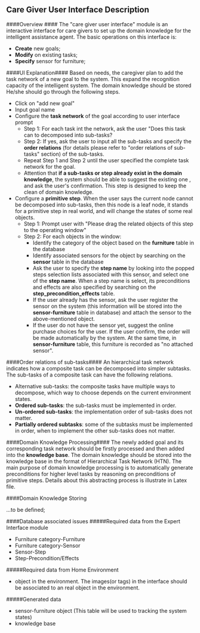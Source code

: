 ## Care Giver User Interface Description ##
####Overview ####
The "care giver user interface" module is an interactive interface for care givers to set up the domain knowledge for the intelligent assistance agent. The basic operations on this interface is:

 - **Create** new goals;
 - **Modify** on existing tasks;
 - **Specify** sensor for furniture;

####UI Explanation####
Based on needs, the caregiver plan to add the task network of a new goal to the system. This expand the recognition capacity of the intelligent system. The domain knowledge should be stored  
He/she should go through the following steps. 

 - Click on "add new goal"
 - Input goal name
 - Configure the **task network** of the goal according to user interface prompt
	 - Step 1: For each task int the network, ask the user "Does this task can to decomposed into sub-tasks?
	 - Step 2: If yes, ask the user to input all the sub-tasks and specify the **order relations** (for details please refer to "order relations of sub-tasks" section) of the sub-tasks. 
	 - Repeat Step 1 and Step 2 until the user specified the complete task network for the goal. 
	 - Attention that **if a sub-tasks or step already exist in the domain knowledge**, the system should be able to suggest the existing one , and ask the user's confirmation. This step is designed to keep the clean of domain knowledge. 
 - Configure a **primitive step**. When the user says the current node cannot be decomposed into sub-tasks, then this node is a leaf node, it stands for a primitive step in real world, and will change the states of some real objects. 
	 - Step 1: Prompt user with "Please drag the related objects of this step to the operating window"
	 - Step 2: For each objects in the window:
		 - Identify the category of the object based on the **furniture** table in the database
		 - Identify associated sensors for the object by searching on the  **sensor** table in the database
		 - Ask the user to specify the **step name**  by looking into the popped steps selection lists associated with this sensor, and select one of the **step name**. When a step name is select, its preconditions and effects are also specified by searching on the **step_precondition_effects** table. 
		 - If the user already has the sensor, ask the user register the sensor on the system (this information will be stored into the **sensor-furniture** table in database) and attach the sensor to the above-mentioned object. 
		 - If the user do not have the sensor yet, suggest the online purchase choices for the user. If the user confirm, the order will be made automatically by the system. At the same time, in **sensor-furniture** table, this furniture is recorded as "no attached sensor". 

####Order relations of sub-tasks####
An hierarchical task network indicates how a composite task can be decomposed into simpler
subtasks. The sub-tasks of a composite task can have the following relations.

 - Alternative sub-tasks: the composite tasks have multiple ways to decompose, which way to choose depends on the current environment states.
 - **Ordered sub-tasks**: the sub-tasks must be implemented in order.
 - **Un-ordered sub-tasks**: the implementation order of sub-tasks does not matter.
 - **Partially ordered subtasks**: some of the subtasks must be implemented in order, when to
implement the other sub-tasks does not matter.	
	 
####Domain Knowledge Processing####
The newly added goal and its corresponding task network should be firstly processed and then added into the **knowledge base**. The domain knowledge should be stored into the knowledge base in the format of Hierarchical Task Network (HTN). The main purpose of domain knowledge processing is to automatically generate preconditions for higher level tasks by reasoning on preconditions of primitive steps. Details about this abstracting process is illustrate in Latex file.

####Domain Knowledge Storing

...to be defined;

####Database associated issues
#####Required data from the Expert Interface module
 - Furniture category-Furniture
 - Furniture category-Sensor
 - Sensor-Step
 - Step-Precondition/Effects

#####Required data from Home Environment
 - object in the environment. The images(or tags) in the interface should be associated to an real object in the environment. 

#####Generated data 
 - sensor-furniture object (This table will be used to tracking the system states)
 - knowledge base
 

